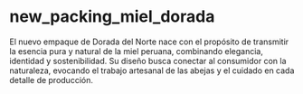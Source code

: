 # new_packing_miel_dorada
El nuevo empaque de Dorada del Norte nace con el propósito de transmitir la esencia pura y natural de la miel peruana, combinando elegancia, identidad y sostenibilidad. Su diseño busca conectar al consumidor con la naturaleza, evocando el trabajo artesanal de las abejas y el cuidado en cada detalle de producción.
